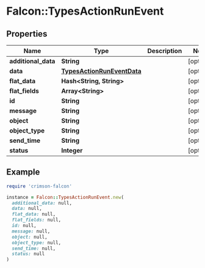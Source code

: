 # Falcon::TypesActionRunEvent

## Properties

| Name | Type | Description | Notes |
| ---- | ---- | ----------- | ----- |
| **additional_data** | **String** |  | [optional] |
| **data** | [**TypesActionRunEventData**](TypesActionRunEventData.md) |  | [optional] |
| **flat_data** | **Hash&lt;String, String&gt;** |  | [optional] |
| **flat_fields** | **Array&lt;String&gt;** |  | [optional] |
| **id** | **String** |  | [optional] |
| **message** | **String** |  | [optional] |
| **object** | **String** |  | [optional] |
| **object_type** | **String** |  | [optional] |
| **send_time** | **String** |  | [optional] |
| **status** | **Integer** |  | [optional] |

## Example

```ruby
require 'crimson-falcon'

instance = Falcon::TypesActionRunEvent.new(
  additional_data: null,
  data: null,
  flat_data: null,
  flat_fields: null,
  id: null,
  message: null,
  object: null,
  object_type: null,
  send_time: null,
  status: null
)
```

